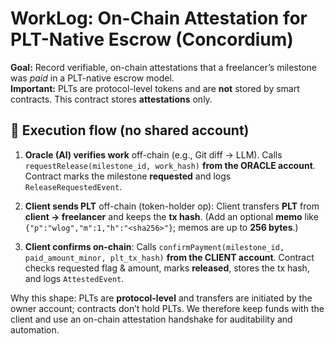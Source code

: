 # WorkLog: On-Chain Attestation for PLT-Native Escrow (Concordium)

**Goal:** Record verifiable, on-chain attestations that a freelancer’s milestone was _paid_ in a PLT-native escrow model.  
**Important:** PLTs are protocol-level tokens and are **not** stored by smart contracts. This contract stores **attestations** only.

## 🔁 Execution flow (no shared account)

1. **Oracle (AI) verifies work** off-chain (e.g., Git diff → LLM).
   Calls `requestRelease(milestone_id, work_hash)` **from the ORACLE account**.
   Contract marks the milestone **requested** and logs `ReleaseRequestedEvent`.

2. **Client sends PLT** off-chain (token-holder op):
   Client transfers **PLT** from **client → freelancer** and keeps the **tx hash**.
   (Add an optional **memo** like `{"p":"wlog","m":1,"h":"<sha256>"}`; memos are up to **256 bytes**.)

3. **Client confirms on-chain**:
   Calls `confirmPayment(milestone_id, paid_amount_minor, plt_tx_hash)` **from the CLIENT account**.
   Contract checks requested flag & amount, marks **released**, stores the tx hash, and logs `AttestedEvent`.

Why this shape: PLTs are **protocol-level** and transfers are initiated by the owner account; contracts don’t hold PLTs. We therefore keep funds with the client and use an on-chain attestation handshake for auditability and automation.

